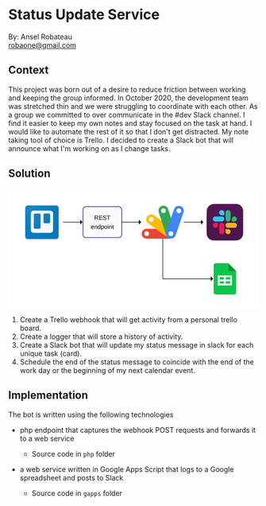 # Status Update Service

By: Ansel Robateau  
robaone@gmail.com

## Context

This project was born out of a desire to reduce friction between working and keeping the group informed.
In October 2020, the development team was stretched thin and we were struggling to coordinate with each other.
As a group we committed to over communicate in the #dev Slack channel.
I find it easier to keep my own notes and stay focused on the task at hand.  I would like to automate the
rest of it so that I don't get distracted.  My note taking tool of choice is Trello.  I decided to create a
Slack bot that will announce what I'm working on as I change tasks.

## Solution

![Flow_Diagram](docs/images/SlackBotFlow.svg)

1. Create a Trello webhook that will get activity from a personal trello board.
2. Create a logger that will store a history of activity.
3. Create a Slack bot that will update my status message in slack for each unique task (card).
4. Schedule the end of the status message to coincide with the end of the work day or the beginning of my next calendar event.

## Implementation

The bot is written using the following technologies

* php endpoint that captures the webhook POST requests and forwards it to a web service
   - Source code in `php` folder

* a web service written in Google Apps Script that logs to a Google spreadsheet and posts to Slack
   - Source code in `gapps` folder

